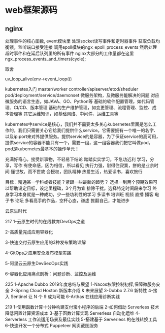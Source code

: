 # web框架源码

## nginx
处理事件的核心函数, event模块里
处理socket读写事件和定时器事件
获取负载均衡锁，监听端口接受连接
调用epoll模块的ngx_epoll_process_events
然后处理超时事件和在延后队列里的所有事件
nginx大部分的工作量都在这里
ngx_process_events_and_timers(cycle);

取舍

uv_loop_alive(env->event_loop())

kubernetes入门
master/worker
controller/apiserver/etcd/sheduler
pod/deployment/service/daemonset
微服务架构，及微服务能解决的问题
对应微服务的语言生态，如JAVA、GO、Python等
基础的软件配置管理，如代码管理、CI/CD、版本管理
基础的生产维护管理，如变更管理、流程管理、监控、成本管理等
其它运维知识，如基础网络、中间件、运维工具等

kubernetes中service是核心，我们并不需要太多关心kubernetes里面是怎么工作的，我们只需要关心它给我们提供什么service。它需要拥有一个唯一的名字、以及ip:port来对外提供服务。提供service的是容器，为了保证service的高可用，提供service的容器不能只有一个，需要一组，这一组容器我们把它叫做pod。pod是kubernetes最基本的操作单元！

充满好奇心，接受新事物，不轻易下结论
踏踏实实学习，不急功近利
学习，分享，写作
有使命感，因为相信，所以看见
执行力强，耐得住寂寞，拼的是业余时间
懂世故，而不世故
会授权，团队精神
热爱生活，热爱读书，喜欢旅行

目标：精通某一学科或者技能？紧跟一些最新的趋势？
选择一到两个预期效果可以帮助设定目标，设定里程碑，3个月为宜
排除干扰，选择特定时间段来学习
终身学习本身就是一种成功，少一些功利性的学习
多读书 培训班 视频 直播 播客 电子书 论坛
多看高手的作品，空杯心态，谦虚
推翻自己，才能进步

云原生时代

217
1-云原生时代的在线教育DevOps之道

2-高质量完成应用容器化

3-快速交付云原生应用的3种发布策略详解

4-GitOps之应用安全发布模型实践

5-阿里云云原生DevSecOps实践

6-容器化应用痛点剖析：问题诊断、监控及运维

225
1-Apache Dubbo 2019年度总结与展望
1-Nacos权限控制初探,保障微服务安全
2-Spring Cloud Hoxton 新版本介绍 & 未来展望
3-Dubbo 2.7.6 新特性
4-接入 Sentinel 让 N 个 9 成为可能
6-Arthas 在线应用诊断实践

219
1-使用函数计算十分钟构建支付宝小程序的后端
2-如何借助 Serverless 技术降低闲置计算资源成本
3-基于函数计算实现 Serverless 自动化运维
4-Serverless 工作流适用场景及最佳实践
5-搭建基于 Serverless 的在线转换工具
6-快速开发一个分布式 Puppeteer 网页截图服务